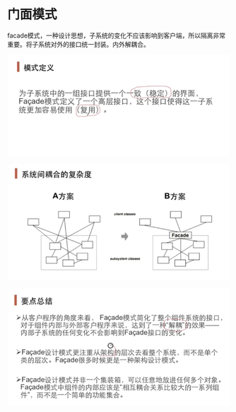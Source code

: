 # 门面模式

facade模式，一种设计思想，子系统的变化不应该影响到客户端，所以隔离非常重要。将子系统对外的接口统一封装。内外解耦合。

![image-20210103193457433](../assets/image-20210103193457433.png)

![image-20210103193701200](../assets/image-20210103193701200.png)

![image-20210103193506202](../assets/image-20210103193506202.png)